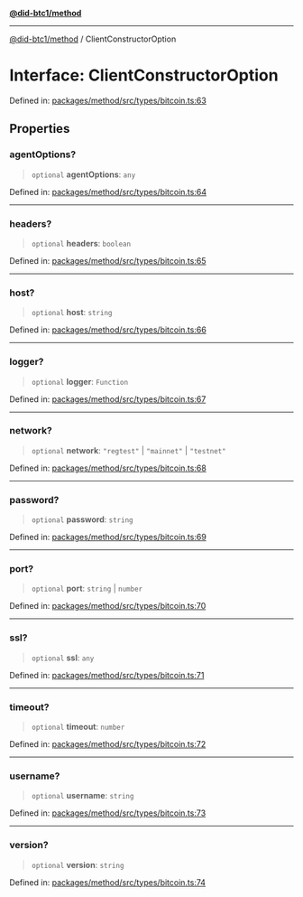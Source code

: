 [**@did-btc1/method**](../README.md)

***

[@did-btc1/method](../globals.md) / ClientConstructorOption

# Interface: ClientConstructorOption

Defined in: [packages/method/src/types/bitcoin.ts:63](https://github.com/dcdpr/did-btc1-js/blob/751aedd75738c26882a2149e644ae32b9e424707/packages/method/src/types/bitcoin.ts#L63)

## Properties

### agentOptions?

> `optional` **agentOptions**: `any`

Defined in: [packages/method/src/types/bitcoin.ts:64](https://github.com/dcdpr/did-btc1-js/blob/751aedd75738c26882a2149e644ae32b9e424707/packages/method/src/types/bitcoin.ts#L64)

***

### headers?

> `optional` **headers**: `boolean`

Defined in: [packages/method/src/types/bitcoin.ts:65](https://github.com/dcdpr/did-btc1-js/blob/751aedd75738c26882a2149e644ae32b9e424707/packages/method/src/types/bitcoin.ts#L65)

***

### host?

> `optional` **host**: `string`

Defined in: [packages/method/src/types/bitcoin.ts:66](https://github.com/dcdpr/did-btc1-js/blob/751aedd75738c26882a2149e644ae32b9e424707/packages/method/src/types/bitcoin.ts#L66)

***

### logger?

> `optional` **logger**: `Function`

Defined in: [packages/method/src/types/bitcoin.ts:67](https://github.com/dcdpr/did-btc1-js/blob/751aedd75738c26882a2149e644ae32b9e424707/packages/method/src/types/bitcoin.ts#L67)

***

### network?

> `optional` **network**: `"regtest"` \| `"mainnet"` \| `"testnet"`

Defined in: [packages/method/src/types/bitcoin.ts:68](https://github.com/dcdpr/did-btc1-js/blob/751aedd75738c26882a2149e644ae32b9e424707/packages/method/src/types/bitcoin.ts#L68)

***

### password?

> `optional` **password**: `string`

Defined in: [packages/method/src/types/bitcoin.ts:69](https://github.com/dcdpr/did-btc1-js/blob/751aedd75738c26882a2149e644ae32b9e424707/packages/method/src/types/bitcoin.ts#L69)

***

### port?

> `optional` **port**: `string` \| `number`

Defined in: [packages/method/src/types/bitcoin.ts:70](https://github.com/dcdpr/did-btc1-js/blob/751aedd75738c26882a2149e644ae32b9e424707/packages/method/src/types/bitcoin.ts#L70)

***

### ssl?

> `optional` **ssl**: `any`

Defined in: [packages/method/src/types/bitcoin.ts:71](https://github.com/dcdpr/did-btc1-js/blob/751aedd75738c26882a2149e644ae32b9e424707/packages/method/src/types/bitcoin.ts#L71)

***

### timeout?

> `optional` **timeout**: `number`

Defined in: [packages/method/src/types/bitcoin.ts:72](https://github.com/dcdpr/did-btc1-js/blob/751aedd75738c26882a2149e644ae32b9e424707/packages/method/src/types/bitcoin.ts#L72)

***

### username?

> `optional` **username**: `string`

Defined in: [packages/method/src/types/bitcoin.ts:73](https://github.com/dcdpr/did-btc1-js/blob/751aedd75738c26882a2149e644ae32b9e424707/packages/method/src/types/bitcoin.ts#L73)

***

### version?

> `optional` **version**: `string`

Defined in: [packages/method/src/types/bitcoin.ts:74](https://github.com/dcdpr/did-btc1-js/blob/751aedd75738c26882a2149e644ae32b9e424707/packages/method/src/types/bitcoin.ts#L74)
